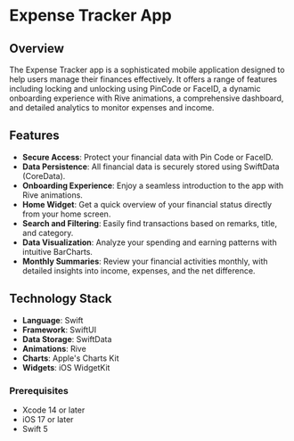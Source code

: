 # Expense Tracker App

## Overview
The Expense Tracker app is a sophisticated mobile application designed to help users manage their finances effectively. It offers a range of features including locking and unlocking using PinCode or FaceID, a dynamic onboarding experience with Rive animations, a comprehensive dashboard, and detailed analytics to monitor expenses and income.

## Features
- **Secure Access**: Protect your financial data with Pin Code or FaceID.
- **Data Persistence**: All financial data is securely stored using SwiftData (CoreData).
- **Onboarding Experience**: Enjoy a seamless introduction to the app with Rive animations.
- **Home Widget**: Get a quick overview of your financial status directly from your home screen.
- **Search and Filtering**: Easily find transactions based on remarks, title, and category.
- **Data Visualization**: Analyze your spending and earning patterns with intuitive BarCharts.
- **Monthly Summaries**: Review your financial activities monthly, with detailed insights into income, expenses, and the net difference.

## Technology Stack
- **Language**: Swift
- **Framework**: SwiftUI
- **Data Storage**: SwiftData
- **Animations**: Rive
- **Charts**: Apple's Charts Kit
- **Widgets**: iOS WidgetKit

### Prerequisites
- Xcode 14 or later
- iOS 17 or later
- Swift 5
